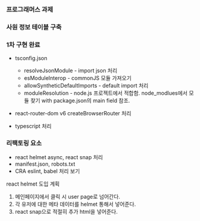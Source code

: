 ### 프로그래머스 과제
### 사원 정보 테이블 구축


### 1차 구현 완료
+ tsconfig.json
  + resolveJsonModule - import json 처리
  + esModuleInterop - commonJS 모듈 가져오기
  + allowSyntheticDefaultImports - default import 처리
  + moduleResolution - node.js 프로젝트에서 적합함. node_modlues에서 모듈 찾기 with package.json의 main field 참조.

+ react-router-dom v6 createBrowserRouter 처리

+ typescript 처리

### 리팩토링 요소
+ react helmet async, react snap 처리
+ manifest.json, robots.txt
+ CRA eslint, babel 처리 보기


react helmet 도입 계획
1. 메인페이지에서 클릭 시 user page로 넘어간다.
2. 각 유저에 대한 메타 데이터를 helmet 통해서 넣어준다.
3. react snap으로 적절히 추가 html을 넣어준다.
